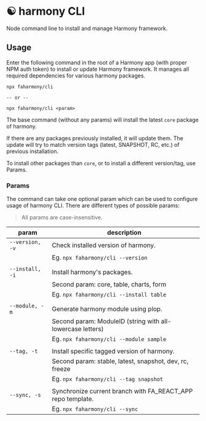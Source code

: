 # ☯️ harmony CLI

Node command line to install and manage Harmony framework.

## Usage

Enter the following command in the root of a Harmony app (with proper NPM auth token) to install or update Harmony framework. It manages all required dependencies for various harmony packages.

```
npx faharmony/cli

-- or --

npx faharmony/cli <param>
```

The base command (without any params) will install the latest `core` package of harmony.

If there are any packages previously installed, it will update them. The update will try to match version tags (latest, SNAPSHOT, RC, etc.) of previous installation.

To install other packages than `core`, or to install a different version/tag, use Params.

### Params

The command can take one optional param which can be used to configure usage of harmony CLI. There are different types of possible params:

> All params are case-insensitive.

| param           | description                                                 |
| --------------- | ----------------------------------------------------------- |
| `--version, -v` | Check installed version of harmony.                         |
|                 | Eg. `npx faharmony/cli --version`                           |
|                 |                                                             |
| `--install, -i` | Install harmony's packages.                                 |
|                 | Second param: core, table, charts, form                     |
|                 | Eg. `npx faharmony/cli --install table`                     |
|                 |                                                             |
| `--module, -m`  | Generate harmony module using plop.                         |
|                 | Second param: ModuleID (string with all-lowercase letters)  |
|                 | Eg. `npx faharmony/cli --module sample`                     |
|                 |                                                             |
| `--tag, -t`     | Install specific tagged version of harmony.                 |
|                 | Second param: stable, latest, snapshot, dev, rc, freeze     |
|                 | Eg. `npx faharmony/cli --tag snapshot`                      |
|                 |                                                             |
| `--sync, -s`    | Synchronize current branch with FA_REACT_APP repo template. |
|                 | Eg. `npx faharmony/cli --sync`                              |
